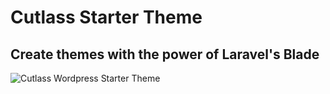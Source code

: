 Cutlass Starter Theme
=========

## Create themes with the power of Laravel's Blade

![Cutlass Wordpress Starter Theme](https://github.com/zach-adams/cutlass-wp-theme/blob/master/screenshot.png "Cutlass Wordpress Starter Theme")